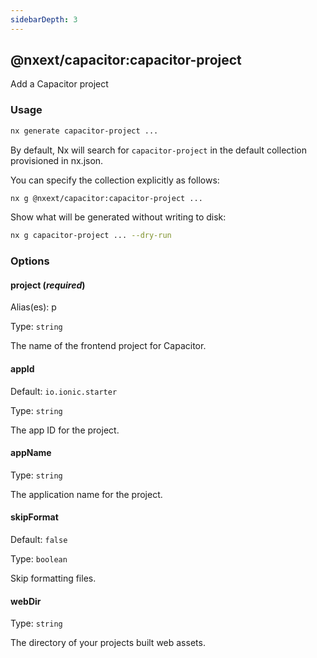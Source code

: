 ```yaml
---
sidebarDepth: 3
---
```


## @nxext/capacitor:capacitor-project

Add a Capacitor project

### Usage

```bash
nx generate capacitor-project ...
```

By default, Nx will search for `capacitor-project` in the default collection provisioned in nx.json.

You can specify the collection explicitly as follows:

```bash
nx g @nxext/capacitor:capacitor-project ...
```

Show what will be generated without writing to disk:

```bash
nx g capacitor-project ... --dry-run
```

### Options

#### project (_**required**_)

Alias(es): p

Type: `string`

The name of the frontend project for Capacitor.

#### appId

Default: `io.ionic.starter`

Type: `string`

The app ID for the project.

#### appName

Type: `string`

The application name for the project.

#### skipFormat

Default: `false`

Type: `boolean`

Skip formatting files.

#### webDir

Type: `string`

The directory of your projects built web assets.
